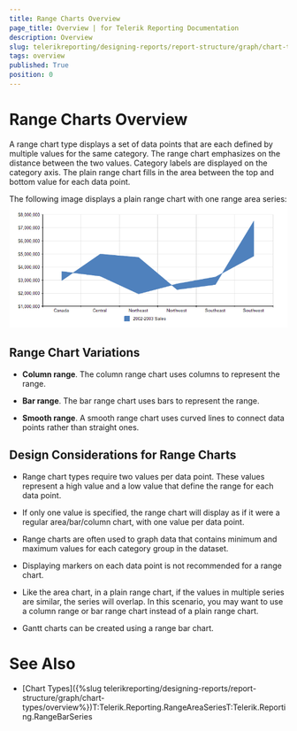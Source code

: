 ```yaml
---
title: Range Charts Overview
page_title: Overview | for Telerik Reporting Documentation
description: Overview
slug: telerikreporting/designing-reports/report-structure/graph/chart-types/range-charts/overview
tags: overview
published: True
position: 0
---
```


# Range Charts Overview



A range chart type displays a set of data points that are each defined by multiple values for the same category. 
      The range chart emphasizes on the distance between the two values. Category labels are displayed on the category axis. 
      The plain range chart fills in the area between the top and bottom value for each data point.

The following image displays a plain range chart with one range area series:![Range Area Chart](images/Graph/RangeAreaChart.png)

## Range Chart Variations

* __Column range__. The column range chart uses columns to represent the range.

* __Bar range__. The bar range chart uses bars to represent the range. 

* __Smooth range__. A smooth range chart uses curved lines to connect data points rather than straight ones.

## Design Considerations for Range Charts

* Range chart types require two values per data point. These values represent a high value and a low value that define 
  			the range for each data point. 

* If only one value is specified, the range chart will display as if it were a regular area/bar/column chart, with 
  			one value per data point.

* Range charts are often used to graph data that contains minimum and maximum values for each category group in 
  			the dataset.

* Displaying markers on each data point is not recommended for a range chart.

* Like the area chart, in a plain range chart, if the values in multiple series are similar, the series will overlap. 
  			In this scenario, you may want to use a column range or bar range chart instead of a plain range chart.

* Gantt charts can be created using a range bar chart.

# See Also

 * [Chart Types]({%slug telerikreporting/designing-reports/report-structure/graph/chart-types/overview%})T:Telerik.Reporting.RangeAreaSeriesT:Telerik.Reporting.RangeBarSeries
